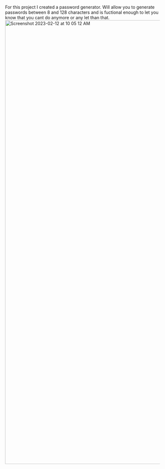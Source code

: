 For this project I created a password generator. Will allow you to generate passwords between 8 and 128 characters and is fuctional enough to let you know that you cant do anymore or any let than that. 
<img width="1440" alt="Screenshot 2023-02-12 at 10 05 12 AM" src="https://user-images.githubusercontent.com/118615641/218319265-6fa91b1d-a710-478e-95e2-543c2abbc588.png">

